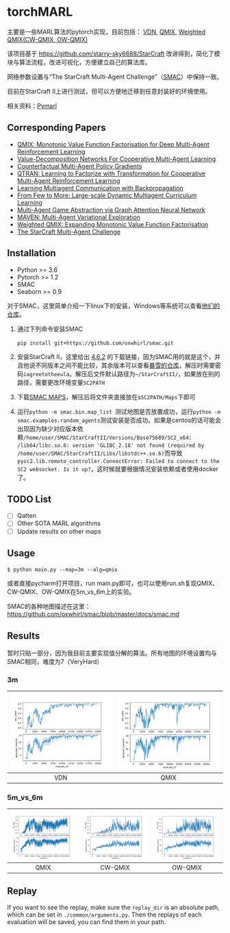 # torchMARL

主要是一些MARL算法的pytorch实现，目前包括：
[VDN](https://arxiv.org/abs/1706.05296), [QMIX](https://arxiv.org/abs/1803.11485), [Weighted QMIX(CW-QMIX, OW-QMIX)](https://arxiv.org/abs/2006.10800)

该项目基于 https://github.com/starry-sky6688/StarCraft 改进得到，简化了模块与算法流程，改进可视化，方便建立自己的算法库。

网络参数设置与“The StarCraft Multi-Agent Challenge”（[SMAC](https://arxiv.org/abs/1902.04043)）中保持一致。

目前在StarCraft II上进行测试，但可以方便地迁移到任意封装好的环境使用。

相关资料：[Pymarl](https://github.com/oxwhirl/pymarl)

## Corresponding Papers

- [QMIX: Monotonic Value Function Factorisation for Deep Multi-Agent Reinforcement Learning](https://arxiv.org/abs/1803.11485)
- [Value-Decomposition Networks For Cooperative Multi-Agent Learning](https://arxiv.org/abs/1706.05296)
- [Counterfactual Multi-Agent Policy Gradients](https://arxiv.org/abs/1705.08926)
- [QTRAN: Learning to Factorize with Transformation for Cooperative Multi-Agent Reinforcement Learning](https://arxiv.org/abs/1905.05408)
- [Learning Multiagent Communication with Backpropagation](https://arxiv.org/abs/1605.07736)
- [From Few to More: Large-scale Dynamic Multiagent Curriculum Learning](https://arxiv.org/abs/1909.02790?context=cs.MA)
- [Multi-Agent Game Abstraction via Graph Attention Neural Network](https://arxiv.org/abs/1911.10715)
- [MAVEN: Multi-Agent Variational Exploration](https://arxiv.org/abs/1910.07483)
- [Weighted QMIX: Expanding Monotonic Value Function Factorisation](https://arxiv.org/abs/2006.10800)
- [The StarCraft Multi-Agent Challenge](https://arxiv.org/abs/1902.04043)

## Installation

- Python >= 3.6
- Pytorch >= 1.2
- SMAC
- Seaborn >= 0.9

对于SMAC，这里简单介绍一下linux下的安装，Windows等系统可以查看[他们的仓库](https://github.com/oxwhirl/smac)。

1. 通过下列命令安装SMAC

   `pip install git+https://github.com/oxwhirl/smac.git`

2. 安装StarCraft II，这里给出 [4.6.2](http://blzdistsc2-a.akamaihd.net/Linux/SC2.4.6.2.69232.zip) 的下载链接，因为SMAC用的就是这个，并且他说不同版本之间不能比较，其余版本可以查看[暴雪的仓库](https://github.com/Blizzard/s2client-proto)，解压时需要密码`iagreetotheeula`。解压后文件默认路径为`~/StarCraftII/`，如果放在别的路径，需要更改环境变量`SC2PATH`

3. 下载[SMAC MAPS](https://github.com/oxwhirl/smac/releases/download/v0.1-beta1/SMAC_Maps.zip)，解压后将文件夹直接放在`$SC2PATH/Maps`下即可

4. 运行`python -m smac.bin.map_list `测试地图是否放置成功，运行`python -m smac.examples.random_agents`测试安装是否成功。如果是centos的话可能会出现因为缺少对应版本依赖`/home/user/SMAC/StarCraftII/Versions/Base75689/SC2_x64: /lib64/libc.so.6: version 'GLIBC_2.18' not found (required by /home/user/SMAC/StarCraftII/Libs/libstdc++.so.6)`而导致`pysc2.lib.remote_controller.ConnectError: Failed to connect to the SC2 websocket. Is it up?`，这时候就要根据情况安装依赖或者使用docker了。




## TODO List

- [ ] Qatten
- [ ] Other SOTA MARL algorithms
- [ ] Update results on other maps

## Usage

```shell
$ python main.py --map=3m --alg=qmix
```

或者直接pycharm打开项目，run main.py即可，也可以使用run.sh复现QMIX、CW-QMIX、OW-QMIX在5m_vs_6m上的实验。

SMAC的各种地图描述在这里：https://github.com/oxwhirl/smac/blob/master/docs/smac.md

## Results

暂时只贴一部分，因为我目前主要实现值分解的算法。所有地图的环境设置均与SMAC相同，难度为7（VeryHard）

### 3m

| <img src="./img/vdn-3m-7.png" style="zoom:80%;" /> | <img src="./img/qmix-3m-7.png" style="zoom:80%;" /> |
| :------------------------------------------------: | :-------------------------------------------------: |
|                        VDN                         |                        QMIX                         |

### 5m_vs_6m


| ![](./img/qmix-5m_vs_6m.png) | ![](./img/cwqmix-5m_vs_6m.png) | ![](./img/owqmix-5m_vs_6m.png) |
| :--------------------------: | :----------------------------: | :----------------------------: |
|             QMIX             |            CW-QMIX             |            OW-QMIX             |

## Replay

If you want to see the replay, make sure the `replay_dir` is an absolute path, which can be set in `./common/arguments.py`. Then the replays of each evaluation will be saved, you can find them in your path.
